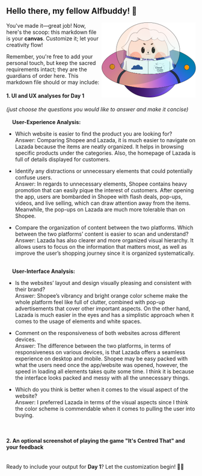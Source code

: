 ## Hello there, my fellow Alfbuddy! 💖

<img align="right" width="250px" src="../../assets/alf/alf-ufo.png">

You've made it—great job! Now, here's the scoop: this markdown file is your **canvas**. Customize it; let your creativity flow!

Remember, you're free to add your personal touch, but keep the sacred requirements intact; they are the guardians of order here. This markdown file should or may include:

#### 1. UI and UX analyses for Day 1

_(just choose the questions you would like to answer and make it concise)_
<br/><br/>
&nbsp;&nbsp;&nbsp;&nbsp;**User-Experience Analysis:**<br/>

-   Which website is easier to find the product you are looking for?<br/>
    Answer: Comparing Shopee and Lazada, it is much easier to navigate on Lazada because the items are neatly organized. It helps in browsing specific products under the categories. Also, the homepage of Lazada is full of details displayed for customers. 

-   Identify any distractions or unnecessary elements that could potentially confuse users.<br/>
    Answer: In regards to unnecessary elements, Shopee contains heavy promotion that can easily pique the interest of customers. After opening the app, users are bombarded in Shopee with flash deals, pop-ups, videos, and live selling, which can draw attention away from the items. Meanwhile, the pop-ups on Lazada are much more tolerable than on Shopee.

-   Compare the organization of content between the two platforms. Which between the two platforms’ content is easier to scan and understand?<br/>
    Answer: Lazada has also clearer and more organized visual hierarchy. It allows users to focus on the information that matters most, as well as improve the user’s shopping journey since it is organized systematically. 

<br/> &nbsp;&nbsp;&nbsp;&nbsp;**User-Interface Analysis:**

-   Is the websites’ layout and design visually pleasing and consistent with their brand?<br/>
    Answer: Shopee’s vibrancy and bright orange color scheme make the whole platform feel like full of clutter, combined with pop-up advertisements that cover other important aspects. On the other hand, Lazada is much easier in the eyes and has a simplistic approach when it comes to the usage of elements and white spaces. 
    
-   Comment on the responsiveness of both websites across different devices.<br/>
    Answer: The difference between the two platforms, in terms of responsiveness on various devices, is that Lazada offers a seamless experience on desktop and mobile. Shopee may be easy packed with what the users need once the app/website was opened, however, the speed in loading all elements takes quite some time. I think it is because the interface looks packed and messy with all the unnecessary things.
    
-   Which do you think is better when it comes to the visual aspect of the website?<br/>
    Answer: I preferred Lazada in terms of the visual aspects since I think the color scheme is commendable when it comes to pulling the user into buying.
    
    <br>

#### 2. An **optional** screenshot of playing the game **"It's Centred That"** and your feedback

<br>Ready to include your output for **Day 1**? Let the customization begin! 🚀✨

<!-- You may now delete and modify the content of this file -->
